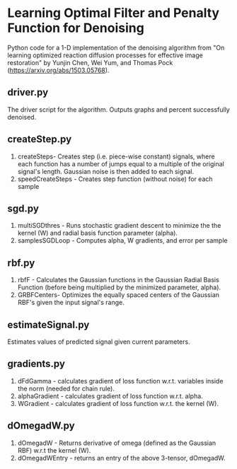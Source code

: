 # Learning Optimal Filter and Penalty Function for Denoising

Python code for a 1-D implementation of the denoising algorithm from "On learning optimized reaction diffusion processes for effective image restoration" by Yunjin Chen, Wei Yum, and Thomas Pock (https://arxiv.org/abs/1503.05768). 

## driver.py
The driver script for the algorithm. Outputs graphs and percent successfully denoised. 

##  createStep.py 
1. createSteps- Creates step (i.e. piece-wise constant) signals, where each function has a number of jumps equal to a multiple of the original signal's length. Gaussian noise is then added to each signal. 
2. speedCreateSteps - Creates step function (without noise) for each sample
## sgd.py
1. multiSGDthres - Runs stochastic gradient descent to minimize the the kernel (W) and radial basis function parameter (alpha). 
2. samplesSGDLoop - Computes alpha, W gradients, and error per sample 

## rbf.py
1. rbfF - Calculates the Gaussian functions in the Gaussian Radial Basis Function (before being multiplied by the minimized parameter, alpha).
2. GRBFCenters- Optimizes the equally spaced centers of the Gaussian RBF's given the input signal's range.  

## estimateSignal.py
Estimates values of predicted signal given current parameters.

## gradients.py
1. dFdGamma - calculates gradient of loss function w.r.t. variables inside the norm (needed for chain rule).
2. alphaGradient - calculates gradient of loss function w.r.t. alpha.
3. WGradient - calculates gradient of loss function w.r.t. the kernel (W).

## dOmegadW.py
1. dOmegadW - Returns derivative of omega (defined as the Gaussian RBF) w.r.t the kernel (W).
2. dOmegadWEntry - returns an entry of the above 3-tensor, dOmegadW.


